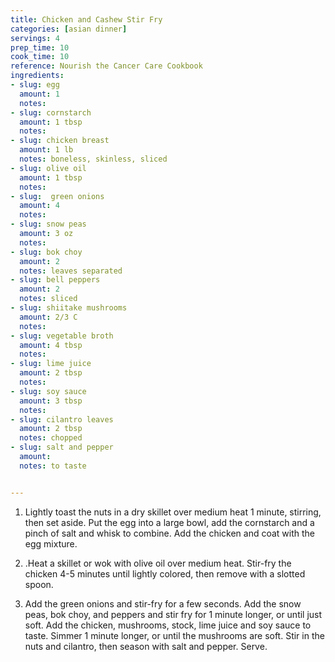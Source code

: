 ```yaml
---
title: Chicken and Cashew Stir Fry
categories: [asian dinner]
servings: 4
prep_time: 10
cook_time: 10
reference: Nourish the Cancer Care Cookbook
ingredients:
- slug: egg
  amount: 1
  notes:
- slug: cornstarch
  amount: 1 tbsp
  notes:
- slug: chicken breast
  amount: 1 lb
  notes: boneless, skinless, sliced
- slug: olive oil
  amount: 1 tbsp
  notes:
- slug:  green onions
  amount: 4
  notes:
- slug: snow peas
  amount: 3 oz
  notes:
- slug: bok choy
  amount: 2
  notes: leaves separated
- slug: bell peppers
  amount: 2
  notes: sliced
- slug: shiitake mushrooms
  amount: 2/3 C
  notes:
- slug: vegetable broth
  amount: 4 tbsp
  notes:
- slug: lime juice
  amount: 2 tbsp
  notes:
- slug: soy sauce
  amount: 3 tbsp
  notes:
- slug: cilantro leaves
  amount: 2 tbsp
  notes: chopped
- slug: salt and pepper
  amount:
  notes: to taste


---
```


1. Lightly toast the nuts in a dry skillet over medium heat 1 minute, stirring, then set aside. Put the egg into a large bowl, add the cornstarch and a pinch of salt and whisk to combine. Add the chicken and coat with the egg mixture.

2. .Heat a skillet or wok with olive oil over medium heat. Stir-fry the chicken 4-5 minutes until lightly colored, then remove with a slotted spoon.

3. Add the green onions and stir-fry for a few seconds. Add the snow peas, bok choy, and peppers and stir fry for 1 minute longer, or until just soft. Add the chicken, mushrooms, stock, lime juice and soy sauce to taste. Simmer 1 minute longer, or until the mushrooms are soft. Stir in the nuts and cilantro, then season with salt and pepper. Serve.
